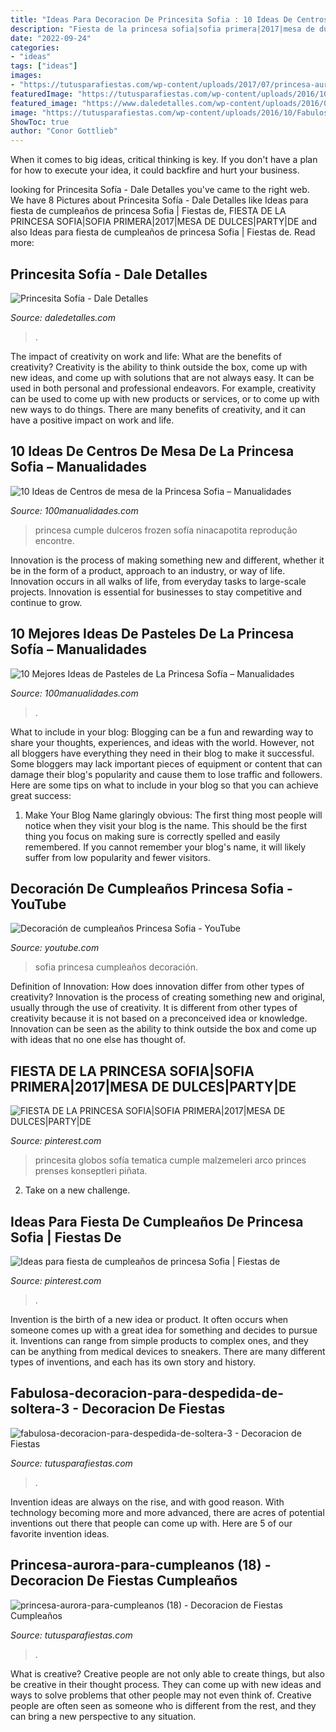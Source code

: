```yaml
---
title: "Ideas Para Decoracion De Princesita Sofia : 10 Ideas De Centros De Mesa De La Princesa Sofia – Manualidades"
description: "Fiesta de la princesa sofia|sofia primera|2017|mesa de dulces|party|de"
date: "2022-09-24"
categories:
- "ideas"
tags: ["ideas"]
images:
- "https://tutusparafiestas.com/wp-content/uploads/2017/07/princesa-aurora-para-cumpleanos-18-240x300.jpg"
featuredImage: "https://tutusparafiestas.com/wp-content/uploads/2016/10/Fabulosa-decoración-para-despedida-de-soltera-3.jpg"
featured_image: "https://www.daledetalles.com/wp-content/uploads/2016/02/28.jpg"
image: "https://tutusparafiestas.com/wp-content/uploads/2016/10/Fabulosa-decoración-para-despedida-de-soltera-3.jpg"
ShowToc: true
author: "Conor Gottlieb"
---
```



When it comes to big ideas, critical thinking is key. If you don't have a plan for how to execute your idea, it could backfire and hurt your business.

	

		
looking for Princesita Sofía - Dale Detalles you've came to the right web. We have 8 Pictures about Princesita Sofía - Dale Detalles like Ideas para fiesta de cumpleaños de princesa Sofia | Fiestas de, FIESTA DE LA PRINCESA SOFIA|SOFIA PRIMERA|2017|MESA DE DULCES|PARTY|DE and also Ideas para fiesta de cumpleaños de princesa Sofia | Fiestas de. Read more:
		
    
## Princesita Sofía - Dale Detalles

<img loading=lazy src="https://www.daledetalles.com/wp-content/uploads/2016/02/28.jpg" onerror="this.onerror=null;this.src='https://tse1.mm.bing.net/th?id=OIP.GLu2eolTKt6LfakiiQLxVgHaFj&amp;pid=15.1';" alt="Princesita Sofía - Dale Detalles">

_Source: daledetalles.com_

>. 

	

The impact of creativity on work and life: What are the benefits of creativity?
Creativity is the ability to think outside the box, come up with new ideas, and come up with solutions that are not always easy. It can be used in both personal and professional endeavors. For example, creativity can be used to come up with new products or services, or to come up with new ways to do things. There are many benefits of creativity, and it can have a positive impact on work and life.

    
## 10 Ideas De Centros De Mesa De La Princesa Sofia – Manualidades

<img loading=lazy src="https://www.100manualidades.com/wp-content/uploads/2018/04/centros-de-mesa-de-la-princesa-sofia-.jpg" onerror="this.onerror=null;this.src='https://tse4.mm.bing.net/th?id=OIP.KrDicpoOoIfNV3QGbepEkwAAAA&amp;pid=15.1';" alt="10 Ideas de Centros de mesa de la Princesa Sofia – Manualidades">

_Source: 100manualidades.com_

>princesa cumple dulceros frozen sofía ninacapotita reprodução encontre. 

	

Innovation is the process of making something new and different, whether it be in the form of a product, approach to an industry, or way of life. Innovation occurs in all walks of life, from everyday tasks to large-scale projects. Innovation is essential for businesses to stay competitive and continue to grow.

    
## 10 Mejores Ideas De Pasteles De La Princesa Sofía – Manualidades

<img loading=lazy src="https://www.100manualidades.com/wp-content/uploads/2018/04/pasteles-de-la-princesa-sofia-11.jpg" onerror="this.onerror=null;this.src='https://tse1.mm.bing.net/th?id=OIP.iH5NcvC84mBbWjR-ClgR1AHaKI&amp;pid=15.1';" alt="10 Mejores Ideas de Pasteles de La Princesa Sofía – Manualidades">

_Source: 100manualidades.com_

>. 

	

What to include in your blog:
Blogging can be a fun and rewarding way to share your thoughts, experiences, and ideas with the world. However, not all bloggers have everything they need in their blog to make it successful. Some bloggers may lack important pieces of equipment or content that can damage their blog's popularity and cause them to lose traffic and followers. Here are some tips on what to include in your blog so that you can achieve great success:
1. Make Your Blog Name glaringly obvious: The first thing most people will notice when they visit your blog is the name. This should be the first thing you focus on making sure is correctly spelled and easily remembered. If you cannot remember your blog's name, it will likely suffer from low popularity and fewer visitors.


    
## Decoración De Cumpleaños Princesa Sofia - YouTube

<img loading=lazy src="https://i.ytimg.com/vi/FavPoLk9chk/maxresdefault.jpg" onerror="this.onerror=null;this.src='https://tse2.mm.bing.net/th?id=OIP.YFdGu0OZ1nAuBQsFOKwu-gHaEK&amp;pid=15.1';" alt="Decoración de cumpleaños Princesa Sofia - YouTube">

_Source: youtube.com_

>sofia princesa cumpleaños decoración. 

	

Definition of Innovation: How does innovation differ from other types of creativity?
Innovation is the process of creating something new and original, usually through the use of creativity. It is different from other types of creativity because it is not based on a preconceived idea or knowledge. Innovation can be seen as the ability to think outside the box and come up with ideas that no one else has thought of.

    
## FIESTA DE LA PRINCESA SOFIA|SOFIA PRIMERA|2017|MESA DE DULCES|PARTY|DE

<img loading=lazy src="https://i.pinimg.com/736x/e7/54/b4/e754b48cc72e0312c4aee93797e36cbc.jpg" onerror="this.onerror=null;this.src='https://tse3.mm.bing.net/th?id=OIP.EnkKoP5DFn1r12zVRuzGpwHaFj&amp;pid=15.1';" alt="FIESTA DE LA PRINCESA SOFIA|SOFIA PRIMERA|2017|MESA DE DULCES|PARTY|DE">

_Source: pinterest.com_

>princesita globos sofía tematica cumple malzemeleri arco princes prenses konseptleri piñata. 

	

2. Take on a new challenge.

    
## Ideas Para Fiesta De Cumpleaños De Princesa Sofia | Fiestas De

<img loading=lazy src="https://i.pinimg.com/736x/27/16/c8/2716c8bf5955cec54272324abc69a1ab.jpg" onerror="this.onerror=null;this.src='https://tse1.mm.bing.net/th?id=OIP.113fi956ssHDkjabrtDL5gHaJ4&amp;pid=15.1';" alt="Ideas para fiesta de cumpleaños de princesa Sofia | Fiestas de">

_Source: pinterest.com_

>. 

	

Invention is the birth of a new idea or product. It often occurs when someone comes up with a great idea for something and decides to pursue it. Inventions can range from simple products to complex ones, and they can be anything from medical devices to sneakers. There are many different types of inventions, and each has its own story and history.

    
## Fabulosa-decoracion-para-despedida-de-soltera-3 - Decoracion De Fiestas

<img loading=lazy src="https://tutusparafiestas.com/wp-content/uploads/2016/10/Fabulosa-decoración-para-despedida-de-soltera-3.jpg" onerror="this.onerror=null;this.src='https://tse3.mm.bing.net/th?id=OIP.iW7KcyGAEDMYWH9LybZvQQHaLJ&amp;pid=15.1';" alt="fabulosa-decoracion-para-despedida-de-soltera-3 - Decoracion de Fiestas">

_Source: tutusparafiestas.com_

>. 

	

Invention ideas are always on the rise, and with good reason. With technology becoming more and more advanced, there are acres of potential inventions out there that people can come up with. Here are 5 of our favorite invention ideas.

    
## Princesa-aurora-para-cumpleanos (18) - Decoracion De Fiestas Cumpleaños

<img loading=lazy src="https://tutusparafiestas.com/wp-content/uploads/2017/07/princesa-aurora-para-cumpleanos-18-240x300.jpg" onerror="this.onerror=null;this.src='https://tse1.mm.bing.net/th?id=OIP.Tim9uZHCn_aXVzYNwtu3CwAAAA&amp;pid=15.1';" alt="princesa-aurora-para-cumpleanos (18) - Decoracion de Fiestas Cumpleaños">

_Source: tutusparafiestas.com_

>. 

	

What is creative?
Creative people are not only able to create things, but also be creative in their thought process. They can come up with new ideas and ways to solve problems that other people may not even think of. Creative people are often seen as someone who is different from the rest, and they can bring a new perspective to any situation.

